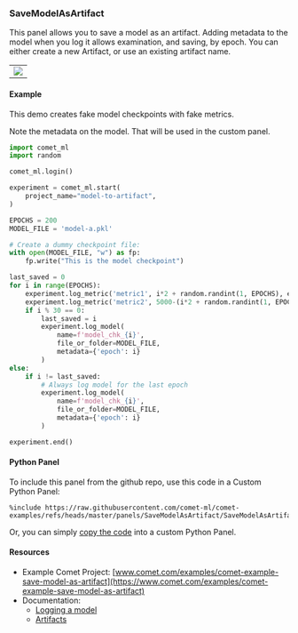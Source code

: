 ### SaveModelAsArtifact

This panel allows you to save a model as an artifact. Adding
metadata to the model when you log it allows examination,
and saving, by epoch. You can either create a new Artifact,
or use an existing artifact name.

<table>
<tr>
<td>
<img src="https://raw.githubusercontent.com/comet-ml/comet-examples/refs/heads/master/panels/SaveModelAsArtifact/save-model-as-artifact.png" 
     style="max-width: 300px; max-height: 300px;">
</img>
</td>
</tr>
</table>


#### Example

This demo creates fake model checkpoints with fake metrics.

Note the metadata on the model. That will be used in the custom panel.

```python
import comet_ml
import random

comet_ml.login()

experiment = comet_ml.start(
    project_name="model-to-artifact",
)

EPOCHS = 200
MODEL_FILE = 'model-a.pkl'

# Create a dummy checkpoint file:
with open(MODEL_FILE, "w") as fp:
    fp.write("This is the model checkpoint")

last_saved = 0
for i in range(EPOCHS):
    experiment.log_metric('metric1', i*2 + random.randint(1, EPOCHS), epoch=i)
    experiment.log_metric('metric2', 5000-(i*2 + random.randint(1, EPOCHS)), epoch=i)
    if i % 30 == 0:
        last_saved = i
        experiment.log_model(
            name=f'model_chk_{i}',
            file_or_folder=MODEL_FILE,
            metadata={'epoch': i}
        )
else:
    if i != last_saved:
        # Always log model for the last epoch
        experiment.log_model(
            name=f'model_chk_{i}',
            file_or_folder=MODEL_FILE,
            metadata={'epoch': i}
        )

experiment.end()
```

#### Python Panel

To include this panel from the github repo, use this code in a Custom Python Panel:

```
%include https://raw.githubusercontent.com/comet-ml/comet-examples/refs/heads/master/panels/SaveModelAsArtifact/SaveModelAsArtifact.py
```

Or, you can simply [copy the code](https://raw.githubusercontent.com/comet-ml/comet-examples/refs/heads/master/panels/SaveModelAsArtifact/SaveModelAsArtifact.py) into a custom Python Panel.

#### Resources

* Example Comet Project: [www.comet.com/examples/comet-example-save-model-as-artifact](https://www.comet.com/examples/comet-example-save-model-as-artifact)
* Documentation:
  * [Logging a model](https://www.comet.com/docs/v2/guides/experiment-management/log-data/models/)
  * [Artifacts](https://www.comet.com/docs/v2/guides/artifacts/using-artifacts/)
